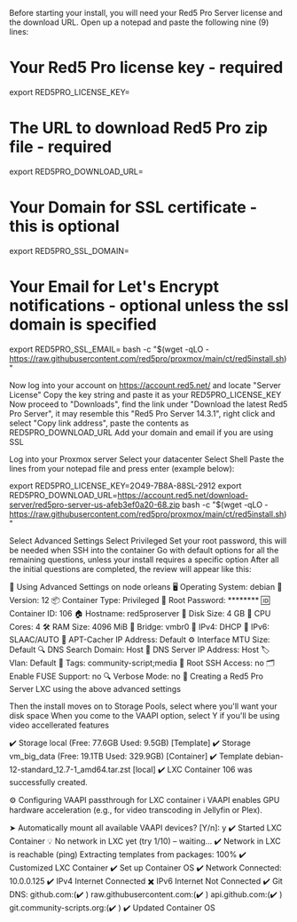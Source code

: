 Before starting your install, you will need your Red5 Pro Server license and the download URL.
Open up a notepad and paste the following nine (9) lines:

# Your Red5 Pro license key - required
export RED5PRO_LICENSE_KEY=
# The URL to download Red5 Pro zip file - required
export RED5PRO_DOWNLOAD_URL=
# Your Domain for SSL certificate - this is optional
export RED5PRO_SSL_DOMAIN=
# Your Email for Let's Encrypt notifications - optional unless the ssl domain is specified
export RED5PRO_SSL_EMAIL=
bash -c "$(wget -qLO - https://raw.githubusercontent.com/red5pro/proxmox/main/ct/red5install.sh)"

Now log into your account on https://account.red5.net/ and locate "Server License"
Copy the key string and paste it as your RED5PRO_LICENSE_KEY
Now proceed to "Downloads", find the link under "Download the latest Red5 Pro Server", it may resemble this "Red5 Pro Server 14.3.1", right click and select "Copy link address", paste the contents as RED5PRO_DOWNLOAD_URL
Add your domain and email if you are using SSL

Log into your Proxmox server
Select your datacenter
Select Shell
Paste the lines from your notepad file and press enter (example below):

export RED5PRO_LICENSE_KEY=2O49-7B8A-88SL-2912
export RED5PRO_DOWNLOAD_URL=https://account.red5.net/download-server/red5pro-server-us-afeb3ef0a20-68.zip
bash -c "$(wget -qLO - https://raw.githubusercontent.com/red5pro/proxmox/main/ct/red5install.sh)"

Select Advanced Settings
Select Privileged
Set your root password, this will be needed when SSH into the container
Go with default options for all the remaining questions, unless your install requires a specific option
After all the initial questions are completed, the review will appear like this:

  🧩  Using Advanced Settings on node orleans
  🖥️  Operating System: debian
  🌟  Version: 12
  📦  Container Type: Privileged
  🔐  Root Password: ********
  🆔  Container ID: 106
  🏠  Hostname: red5proserver
  💾  Disk Size: 4 GB
  🧠  CPU Cores: 4
  🛠️  RAM Size: 4096 MiB
  🌉  Bridge: vmbr0
  📡  IPv4: DHCP
  📡  IPv6: SLAAC/AUTO
  📡  APT-Cacher IP Address: Default
  ⚙️  Interface MTU Size: Default
  🔍  DNS Search Domain: Host
  📡  DNS Server IP Address: Host
  🏷️  Vlan: Default
  📡  Tags: community-script;media
  🔑  Root SSH Access: no
  🗂️  Enable FUSE Support: no
  🔍  Verbose Mode: no
  🚀  Creating a Red5 Pro Server LXC using the above advanced settings

Then the install moves on to Storage Pools, select where you'll want your disk space
When you come to the VAAPI option, select Y if you'll be using video accellerated features

  ✔️   Storage local (Free: 77.6GB  Used: 9.5GB) [Template]
  ✔️   Storage vm_big_data (Free: 19.1TB  Used: 329.9GB) [Container]
  ✔️   Template debian-12-standard_12.7-1_amd64.tar.zst [local]
  ✔️   LXC Container 106 was successfully created.

 ⚙️  Configuring VAAPI passthrough for LXC container
 ℹ️  VAAPI enables GPU hardware acceleration (e.g., for video transcoding in Jellyfin or Plex).

➤ Automatically mount all available VAAPI devices? [Y/n]: y
  ✔️   Started LXC Container
   💡   No network in LXC yet (try 1/10) – waiting...
  ✔️   Network in LXC is reachable (ping)
Extracting templates from packages: 100%
  ✔️   Customized LXC Container
  ✔️   Set up Container OS
  ✔️   Network Connected: 10.0.0.125 
  ✔️   IPv4 Internet Connected
   ✖️   IPv6 Internet Not Connected
  ✔️   Git DNS: github.com:(✔️ ) raw.githubusercontent.com:(✔️ ) api.github.com:(✔️ ) git.community-scripts.org:(✔️ )
  ✔️   Updated Container OS

